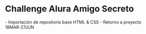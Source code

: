 <h1> Challenge Alura Amigo Secreto </h1>
  - Importación de repositorio base HTML & CSS
  - Retorno a proyecto 18MAR-27JUN
